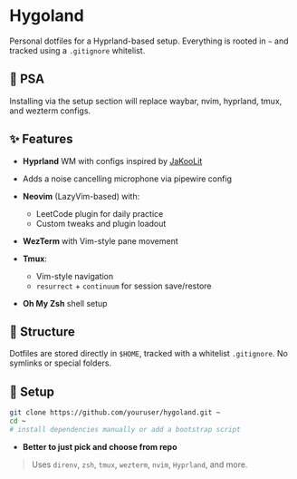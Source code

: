 # Hygoland

Personal dotfiles for a Hyprland-based setup. Everything is rooted in `~` and tracked using a `.gitignore` whitelist.

## 🚧 PSA

Installing via the setup section will replace waybar, nvim, hyprland, tmux, and wezterm configs.

## ✨ Features

* **Hyprland** WM with configs inspired by [JaKooLit](https://github.com/JaKooLit)
* Adds a noise cancelling microphone via pipewire config
* **Neovim** (LazyVim-based) with:

  * LeetCode plugin for daily practice
  * Custom tweaks and plugin loadout
* **WezTerm** with Vim-style pane movement
* **Tmux**:

  * Vim-style navigation
  * `resurrect` + `continuum` for session save/restore
* **Oh My Zsh** shell setup

## 📁 Structure

Dotfiles are stored directly in `$HOME`, tracked with a whitelist `.gitignore`. No symlinks or special folders.

## 🚀 Setup

```bash
git clone https://github.com/youruser/hygoland.git ~
cd ~
# install dependencies manually or add a bootstrap script
```

* **Better to just pick and choose from repo**

> Uses `direnv`, `zsh`, `tmux`, `wezterm`, `nvim`, `Hyprland`, and more.
